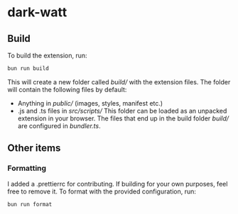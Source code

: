 # dark-watt

## Build

To build the extension, run:
```bash	
bun run build
```
This will create a new folder called _build/_ with the extension files. The folder will contain the following files by default:
- Anything in _public/_ (images, styles, manifest etc.)
- .js and .ts files in _src/scripts/_
This folder can be loaded as an unpacked extension in your browser.
The files that end up in the build folder _build/_ are configured in _bundler.ts_.

## Other items

### Formatting

I added a .prettierrc for contributing. If building for your own purposes, feel free to remove it.
To format with the provided configuration, run:
```bash
bun run format
```
